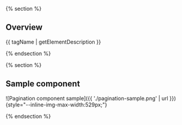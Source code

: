 {% section %}
## Overview

{{ tagName | getElementDescription }}

{% endsection %}

{% section %}
## Sample component

![Pagination component sample]({{ './pagination-sample.png' | url }}){style="--inline-img-max-width:529px;"}

{% endsection %}
